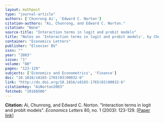 ```yaml
---
layout: mathpost
type: "journal-article"
authors: ['Chunrong Ai', 'Edward C. Norton']
citation-authors: "Ai, Chunrong, and Edward C. Norton."
citation: "None"
source-title: "Interaction terms in logit and probit models"
title: "Notes on 'Interaction terms in logit and probit models', by Chunrong Ai and Edward C. Norton."
container: "Economics Letters"
publisher: "Elsevier BV"
issn: ""
year: "2003"
issue: "1"
volume: "80"
pages: "123-129"
subjects: ['Economics and Econometrics', 'Finance']
doi: "10.1016/s0165-1765(03)00032-6"
link: "http://dx.doi.org/10.1016/s0165-1765(03)00032-6"
citationkey: "AiNorton2003"
fetched: "20160506"
---
```


**Citation:** Ai, Chunrong, and Edward C. Norton. "Interaction terms in logit and probit models". *Economics Letters* 80, no. 1 (2003): 123-129. [[Paper link](http://dx.doi.org/10.1016/s0165-1765(03)00032-6)]
